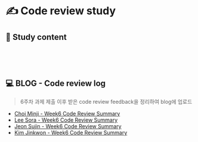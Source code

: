 # ✍ Code review study

## 📄 Study content
<br>
<br>
<br>

## 💻 BLOG - Code review log
> 6주차 과제 제출 이후 받은 code review feedback을 정리하여 blog에 업로드
<!-- [Choi Minji](your blog url) 와 같이 표시 -->
- [Choi Minji - Week6 Code Review Summary]()
- [Lee Sora - Week6 Code Review Summary](https://velog.io/@sora2821/6%EC%A3%BC%EC%B0%A8-%EA%B3%BC%EC%A0%9C-%EC%BD%94%EB%93%9C-%EB%A6%AC%EB%B7%B0)
- [Jeon Sujin  - Week6 Code Review Summary](https://velog.io/@serenity/%EB%A6%AC%ED%8C%A9%ED%86%A0%EB%A7%81-6%EC%A3%BC%EC%B0%A8-%EC%BD%94%EB%93%9C%EB%A6%AC%EB%B7%B0)
- [Kim Jinkwon - Week6 Code Review Summary]()
